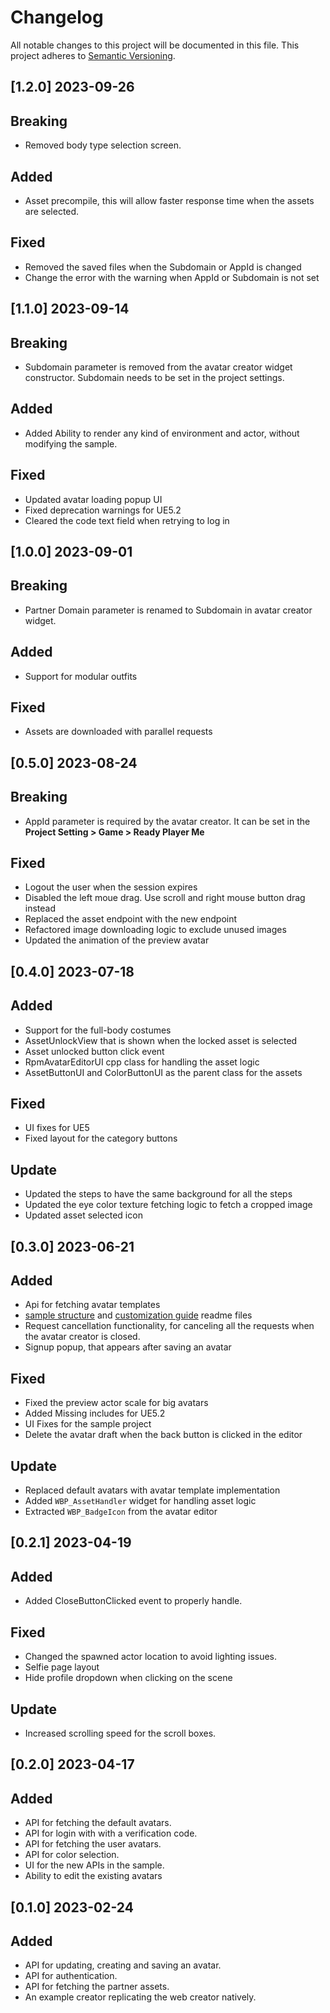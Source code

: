 # Changelog

All notable changes to this project will be documented in this file.
This project adheres to [Semantic Versioning](http://semver.org/).

## [1.2.0] 2023-09-26

## Breaking
- Removed body type selection screen.

## Added
- Asset precompile, this will allow faster response time when the assets are selected.

## Fixed
- Removed the saved files when the Subdomain or AppId is changed
- Change the error with the warning when AppId or Subdomain is not set

## [1.1.0] 2023-09-14

## Breaking
- Subdomain parameter is removed from the avatar creator widget constructor. Subdomain needs to be set in the project settings.

## Added
- Added Ability to render any kind of environment and actor, without modifying the sample.

## Fixed
- Updated avatar loading popup UI
- Fixed deprecation warnings for UE5.2
- Cleared the code text field when retrying to log in

## [1.0.0] 2023-09-01

## Breaking
- Partner Domain parameter is renamed to Subdomain in avatar creator widget.

## Added
- Support for modular outfits

## Fixed
- Assets are downloaded with parallel requests

## [0.5.0] 2023-08-24

## Breaking
- AppId parameter is required by the avatar creator. It can be set in the **Project Setting > Game > Ready Player Me**

## Fixed
- Logout the user when the session expires
- Disabled the left moue drag. Use scroll and right mouse button drag instead
- Replaced the asset endpoint with the new endpoint
- Refactored image downloading logic to exclude unused images
- Updated the animation of the preview avatar

## [0.4.0] 2023-07-18

## Added
- Support for the full-body costumes
- AssetUnlockView that is shown when the locked asset is selected
- Asset unlocked button click event
- RpmAvatarEditorUI cpp class for handling the asset logic
- AssetButtonUI and ColorButtonUI as the parent class for the assets

## Fixed
- UI fixes for UE5
- Fixed layout for the category buttons

## Update
- Updated the steps to have the same background for all the steps
- Updated the eye color texture fetching logic to fetch a cropped image
- Updated asset selected icon

## [0.3.0] 2023-06-21

## Added

- Api for fetching avatar templates
- [sample structure](Documentation/SampleStructure.md) and [customization guide](Documentation/CustomizationGuide.md) readme files
- Request cancellation functionality, for canceling all the requests when the avatar creator is closed.
- Signup popup, that appears after saving an avatar

## Fixed

- Fixed the preview actor scale for big avatars
- Added Missing includes for UE5.2
- UI Fixes for the sample project
- Delete the avatar draft when the back button is clicked in the editor

## Update

- Replaced default avatars with avatar template implementation
- Added `WBP_AssetHandler` widget for handling asset logic
- Extracted `WBP_BadgeIcon` from the avatar editor

## [0.2.1] 2023-04-19

## Added

- Added CloseButtonClicked event to properly handle.

## Fixed

- Changed the spawned actor location to avoid lighting issues.
- Selfie page layout
- Hide profile dropdown when clicking on the scene

## Update

- Increased scrolling speed for the scroll boxes.

## [0.2.0] 2023-04-17

## Added

- API for fetching the default avatars.
- API for login with with a verification code.
- API for fetching the user avatars.
- API for color selection.
- UI for the new APIs in the sample.
- Ability to edit the existing avatars

## [0.1.0] 2023-02-24

## Added

- API for updating, creating and saving an avatar.
- API for authentication.
- API for fetching the partner assets.
- An example creator replicating the web creator natively.
